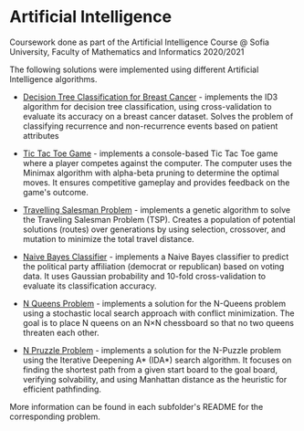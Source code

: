 # Artificial Intelligence
Coursework done as part of the Artificial Intelligence Course @ Sofia University, Faculty of Mathematics and Informatics 2020/2021

The following solutions were implemented using different Artificial Intelligence algorithms.

- [Decision Tree Classification for Breast Cancer](https://github.com/rdineva/artificial-intelligence/tree/main/DecisionTrees) - implements the ID3 algorithm for decision tree classification, using cross-validation to evaluate its accuracy on a breast cancer dataset. Solves the problem of classifying recurrence and non-recurrence events based on patient attributes

- [Tic Tac Toe Game](https://github.com/rdineva/artificial-intelligence/tree/main/TicTacToe#tic-tac-toe) - implements a console-based Tic Tac Toe game where a player competes against the computer. The computer uses the Minimax algorithm with alpha-beta pruning to determine the optimal moves. It ensures competitive gameplay and provides feedback on the game's outcome.

- [Travelling Salesman Problem](https://github.com/rdineva/artificial-intelligence/tree/main/TravellingSalesmanProblem) - implements a genetic algorithm to solve the Traveling Salesman Problem (TSP). Creates a population of potential solutions (routes) over generations by using selection, crossover, and mutation to minimize the total travel distance.

- [Naive Bayes Classifier](https://github.com/rdineva/artificial-intelligence/tree/main/NaiveBayesClassifier) - implements a Naive Bayes classifier to predict the political party affiliation (democrat or republican) based on voting data. It uses Gaussian probability and 10-fold cross-validation to evaluate its classification accuracy.

- [N Queens Problem](https://github.com/rdineva/artificial-intelligence/tree/main/NQueens#n-queens) - implements a solution for the N-Queens problem using a stochastic local search approach with conflict minimization. The goal is to place N queens on an N×N chessboard so that no two queens threaten each other.

- [N Pruzzle Problem](https://github.com/rdineva/artificial-intelligence/tree/main/NPuzzle#n-puzzle) - implements a solution for the N-Puzzle problem using the Iterative Deepening A* (IDA*) search algorithm. It focuses on finding the shortest path from a given start board to the goal board, verifying solvability, and using Manhattan distance as the heuristic for efficient pathfinding.


More information can be found in each subfolder's README for the corresponding problem. 
